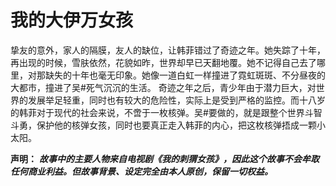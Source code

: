 # 我的大伊万女孩
挚友的意外，家人的隔膜，友人的缺位，让韩菲错过了奇迹之年。她失踪了十年，再出现的时候，雪肤依然，花貌如昨，世界却早已天翻地覆。她不记得自己去了哪里，对那缺失的十年也毫无印象。她像一道白虹一样撞进了霓虹斑斑、不分昼夜的大都市，撞进了吴#死气沉沉的生活。
奇迹之年之后，青少年由于潜力巨大，对世界的发展举足轻重，同时也有较大的危险性，实际上是受到严格的监控。而十八岁的韩菲对于现代的社会来说，不啻于一枚核弹。吴#要做的，就是跟整个世界斗智斗勇，保护他的核弹女孩，同时也要真正走入韩菲的内心，把这枚核弹捂成一颗小太阳。

**声明：**
***故事中的主要人物来自电视剧《我的刺猬女孩》，因此这个故事不会牟取任何商业利益。但故事背景、设定完全由本人原创，保留一切权益。***



